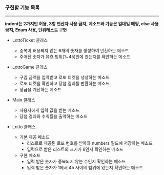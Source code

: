 ### 구현할 기능 목록

---
**indent는 2까지만 허용, 3항 연산자 사용 금지, 메소드와 기능은 일대일 매핑, else 사용 금지, Enum 사용, 단위테스트 구현**
- LottoTicket 클래스
  - 중복이 허용되지 않는 6개의 숫자를 생성하여 반환하는 메소드
  - 주어진 숫자가 유효 범위(1~45)안에 있는지를 확인하는 메소드


- LottoGame 클래스
  - 구입 금액을 입력받고 로또 티켓을 생성하는 메소드
  - 로또 티켓을 확인하고 당첨 결과를 반환하는 메소드
  - 상금을 계산하는 메소드


- Main 클래스
  - 사용자에게 입력 값을 받는 메소드
  - 당첨 결과와 수익률을 출력하는 메소드


- Lotto 클래스
  - 기본 제공 메소드
    - 리스트로 제공된 로또 번호를 받아와 numbers 필드에 저장하는 메소드
    - 입력으로 받은 리스트의 크기가 6인지 확인하는 메소드
  - 구현 메소드
    - 입력 받은 숫자가 중복되지 않는 수인지 확인하는 메소드
    - 입력 받은 숫자가 1에서 45 사이의 범위에 있는지 확인하는 메소드